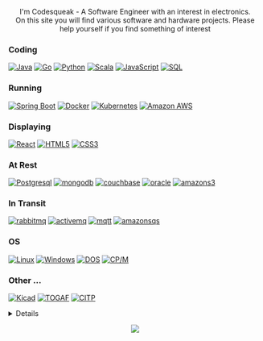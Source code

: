 <p align="center">
        I'm Codesqueak - A Software Engineer with an interest in electronics.<br>
        On this site you will find various software and hardware projects. Please help yourself if you find something of interest<br>
</p>

### Coding
[![Java](https://img.shields.io/badge/java-black?style=social&logo=openjdk)](https://github.com/codesqueak)
[![Go](https://img.shields.io/badge/go-black?style=social&logo=go)](https://github.com/codesqueak)
[![Python](https://img.shields.io/badge/python-black?style=social&logo=python)](https://github.com/codesqueak)
[![Scala](https://img.shields.io/badge/scala-black?style=social&logo=scala)](https://github.com/codesqueak)
[![JavaScript](https://img.shields.io/badge/javascript-black?style=social&logo=javascript)](https://github.com/codesqueak)
[![SQL](https://img.shields.io/badge/sql-black?style=social&logo=mysql)](https://github.com/codesqueak)


### Running
[![Spring Boot](https://img.shields.io/badge/spring%20boot-black?style=social&logo=springboot)](https://github.com/codesqueak)
[![Docker](https://img.shields.io/badge/docker-black?style=social&logo=docker)](https://hub.docker.com/u/codesqueak)
[![Kubernetes](https://img.shields.io/badge/kubernetes-black?style=social&logo=kubernetes)](https://hub.docker.com/u/codesqueak)
[![Amazon AWS](https://img.shields.io/badge/amazonaws-black?style=social&logo=amazonaws)](https://hub.docker.com/u/codesqueak)

### Displaying
[![React](https://img.shields.io/badge/react-black?style=social&logo=react)](https://github.com/codesqueak)
[![HTML5](https://img.shields.io/badge/html5-black?style=social&logo=html5)](https://hub.docker.com/u/codesqueak)
[![CSS3](https://img.shields.io/badge/css3-black?style=social&logo=css3)](https://hub.docker.com/u/codesqueak)

### At Rest
[![Postgresql](https://img.shields.io/badge/PostgreSQL-black?style=social&logo=postgresql)](https://github.com/codesqueak)
[![mongodb](https://img.shields.io/badge/MongoDB-black?style=social&logo=mongodb)](https://github.com/codesqueak)
[![couchbase](https://img.shields.io/badge/Couchbase-black?style=social&logo=couchbase)](https://github.com/codesqueak)
[![oracle](https://img.shields.io/badge/Oracle-black?style=social&logo=oracle)](https://github.com/codesqueak)
[![amazons3](https://img.shields.io/badge/Amazon%20s3-black?style=social&logo=amazons3)](https://github.com/codesqueak)

### In Transit
[![rabbitmq](https://img.shields.io/badge/Rabbit%20MQ-black?style=social&logo=rabbitmq)](https://github.com/codesqueak)
[![activemq](https://img.shields.io/badge/Active%20MQ-black?style=social&logo=activemq)](https://github.com/codesqueak)
[![mqtt](https://img.shields.io/badge/MQTT-black?style=social&logo=mqtt)](https://github.com/codesqueak)
[![amazonsqs](https://img.shields.io/badge/Amazon%20SQS-black?style=social&logo=amazonsqs)](https://github.com/codesqueak)


### OS
[![Linux](https://img.shields.io/badge/linux-black?style=social&logo=Linux)](https://github.com/codesqueak)
[![Windows](https://img.shields.io/badge/Windows-black?style=social&logo=Windows)](https://github.com/codesqueak)
[![DOS](https://img.shields.io/badge/dos-black?style=social&logo=dos)](https://github.com/codesqueak)
[![CP/M](https://img.shields.io/badge/CP%2FM-black?style=social&logo=cpm)](https://github.com/codesqueak)

### Other ...
[![Kicad](https://img.shields.io/badge/kicad-black?style=social&logo=kicad)](https://github.com/codesqueak)
[![TOGAF](https://img.shields.io/badge/kicad-black?style=social&logo=kicad)](https://github.com/codesqueak)
[![CITP](https://img.shields.io/badge/CITP-black?style=social&logo=citp)](https://github.com/codesqueak)


<details>
<p align="center">
  <a href="https://github.com/codesqueak">
    <img src="http://github-profile-summary-cards.vercel.app/api/cards/profile-details?username=codesqueak&theme=transparent" />
  </a>
  <a href="https://github.com/codesqueak">
    <img src="https://github-readme-streak-stats.herokuapp.com/?user=codesqueak&hide_border=true&card_width=338&theme=transparent" />
  </a>
  <a href="https://github.com/codesqueak">
    <img src="http://github-profile-summary-cards.vercel.app/api/cards/stats?username=codesqueak&theme=transparent" />
  </a>
  <a href="https://github.com/codesqueak">
    <img src="https://github-readme-stats.vercel.app/api/top-langs/?username=codesqueak&hide=batchfile,shell&langs_count=10&card_width=699&hide_border=true&theme=transparent&layout=compact " />
  </a>
</p>
</details>

<p align="center">
  <a href="https://github.com/codesqueak">
    <img src="https://komarev.com/ghpvc/?username=codesqueak&color=blue&style=flat)" />
  </a>
</p>
<!--

- 🔭 I’m currently working on ...
- 🌱 I’m currently learning ...
- 👯 I’m looking to collaborate on ...
- 🤔 I’m looking for help with ...
- 💬 Ask me about ...
- 📫 How to reach me: ...
- 😄 Pronouns: ...
- ⚡ Fun fact: ...
  -->
